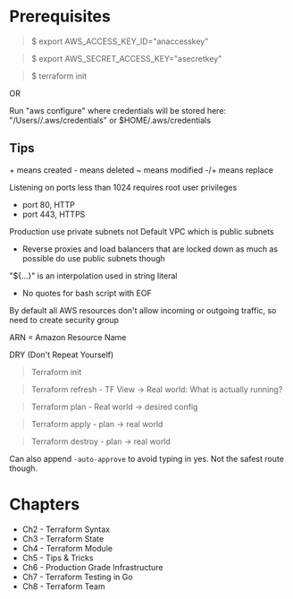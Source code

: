 # Prerequisites

> $ export AWS_ACCESS_KEY_ID="anaccesskey"

> $ export AWS_SECRET_ACCESS_KEY="asecretkey"

> $ terraform init

OR

Run "aws configure" where credentials will be stored here:
"/Users/<username>/.aws/credentials" or $HOME/.aws/credentials


## Tips

\+ means created
\- means deleted
~ means modified
-/+ means replace

Listening on ports less than 1024 requires root user privileges
  + port 80, HTTP
  + port 443, HTTPS

Production use private subnets not Default VPC which is public subnets
  + Reverse proxies and load balancers that are locked down as much as possible do use public subnets though

"${...}" is an interpolation used in string literal
  + No quotes for bash script with EOF


By default all AWS resources don't allow incoming or outgoing traffic, so need to create security group

ARN = Amazon Resource Name

DRY (Don't Repeat Yourself)



> Terraform init

> Terraform refresh - TF View -> Real world: What is actually running?

> Terraform plan - Real world -> desired config

> Terraform apply - plan -> real world

> Terraform destroy - plan -> real world

Can also append `-auto-approve` to avoid typing in yes. Not the safest route though.


# Chapters

+ Ch2 - Terraform Syntax
+ Ch3 - Terraform State
+ Ch4 - Terraform Module
+ Ch5 - Tips & Tricks
+ Ch6 - Production Grade Infrastructure
+ Ch7 - Terraform Testing in Go
+ Ch8 - Terraform Team

